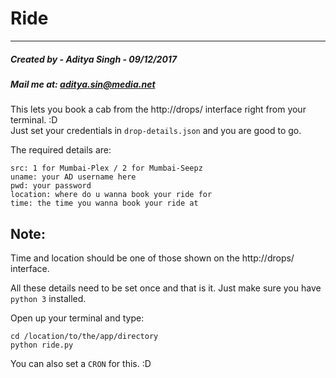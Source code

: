 # Ride
---
##### Created by - Aditya Singh - 09/12/2017
##### Mail me at: [aditya.sin@media.net](mailto:aditya.sin@media.net)

This lets you book a cab from the http://drops/ interface right from your terminal. :D  
Just set your credentials in `drop-details.json` and you are good to go.  
  
The required details are:  
  
```
src: 1 for Mumbai-Plex / 2 for Mumbai-Seepz
uname: your AD username here
pwd: your password
location: where do u wanna book your ride for
time: the time you wanna book your ride at
```  
  
## Note:
Time and location should be one of those shown on the http://drops/ interface.
  
All these details need to be set once and that is it. Just make sure you have `python 3` installed.  
  
Open up your terminal and type:  
  
````
cd /location/to/the/app/directory  
python ride.py  
````

You can also set a `CRON` for this. :D

